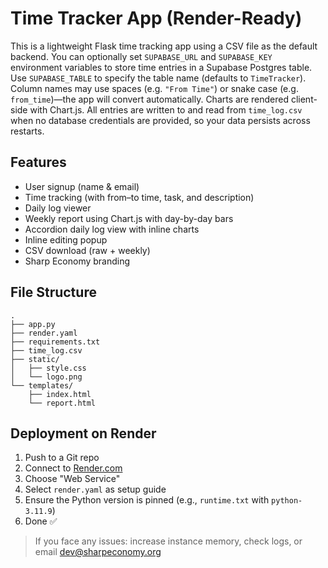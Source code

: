 # Time Tracker App (Render-Ready)

This is a lightweight Flask time tracking app using a CSV file as the default
backend. You can optionally set `SUPABASE_URL` and `SUPABASE_KEY` environment
variables to store time entries in a Supabase Postgres table. Use
`SUPABASE_TABLE` to specify the table name (defaults to `TimeTracker`). Column
names may use spaces (e.g. `"From Time"`) or snake case (e.g. `from_time`)—the
app will convert automatically. Charts are rendered
client-side with Chart.js. All entries are written to and read from
`time_log.csv` when no database credentials are provided, so your data persists
across restarts.

## Features
- User signup (name & email)
- Time tracking (with from–to time, task, and description)
- Daily log viewer
- Weekly report using Chart.js with day-by-day bars
- Accordion daily log view with inline charts
- Inline editing popup
- CSV download (raw + weekly)
- Sharp Economy branding

## File Structure
```
.
├── app.py
├── render.yaml
├── requirements.txt
├── time_log.csv
├── static/
│   ├── style.css
│   └── logo.png
└── templates/
    ├── index.html
    └── report.html
```

## Deployment on Render
1. Push to a Git repo
2. Connect to [Render.com](https://render.com/)
3. Choose "Web Service"
4. Select `render.yaml` as setup guide
5. Ensure the Python version is pinned (e.g., `runtime.txt` with `python-3.11.9`)
6. Done ✅

> If you face any issues: increase instance memory, check logs, or email dev@sharpeconomy.org
